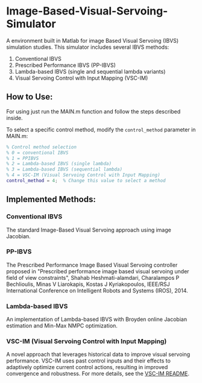 # Image-Based-Visual-Servoing-Simulator

A environment built in Matlab for image Based Visual Servoing (IBVS) simulation studies. This simulator includes several IBVS methods:

1. Conventional IBVS
2. Prescribed Performance IBVS (PP-IBVS)
3. Lambda-based IBVS (single and sequential lambda variants)
4. Visual Servoing Control with Input Mapping (VSC-IM)

## How to Use:
For using just run the MAIN.m function and follow the steps described inside.

To select a specific control method, modify the `control_method` parameter in MAIN.m:
```matlab
% Control method selection
% 0 = conventional IBVS
% 1 = PPIBVS
% 2 = Lambda-based IBVS (single lambda)
% 3 = Lambda-based IBVS (sequential lambda)
% 4 = VSC-IM (Visual Servoing Control with Input Mapping)
control_method = 4;  % Change this value to select a method
```

## Implemented Methods:

### Conventional IBVS
The standard Image-Based Visual Servoing approach using image Jacobian.

### PP-IBVS
The Prescribed Performance Image Based Visual Servoing controller proposed in "Prescribed performance image based visual servoing under field of view constraints", Shahab Heshmati-alamdari, Charalampos P Bechlioulis, Minas V Liarokapis, Kostas J Kyriakopoulos, IEEE/RSJ International Conference on Intelligent Robots and Systems (IROS), 2014.

### Lambda-based IBVS
An implementation of Lambda-based IBVS with Broyden online Jacobian estimation and Min-Max NMPC optimization.

### VSC-IM (Visual Servoing Control with Input Mapping)
A novel approach that leverages historical data to improve visual servoing performance. VSC-IM uses past control inputs and their effects to adaptively optimize current control actions, resulting in improved convergence and robustness. For more details, see the [VSC-IM README](README_VSCIM.md).




